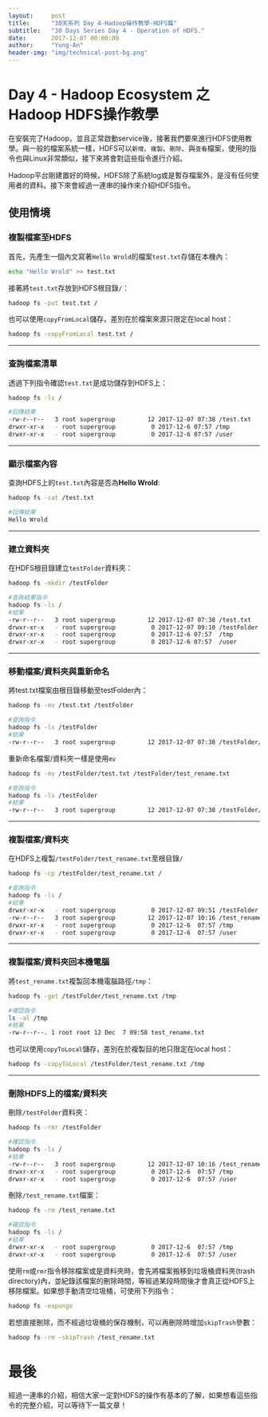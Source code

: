 ```yaml
---
layout:     post
title:      "30天系列 Day 4-Hadoop操作教學-HDFS篇"
subtitle:   "30 Days Series Day 4 - Operation of HDFS."
date:       2017-12-07 00:00:00
author:     "Yung-An"
header-img: "img/technical-post-bg.png"
---
```


# Day 4 - Hadoop Ecosystem 之 Hadoop HDFS操作教學

在安裝完了Hadoop，並且正常啟動service後，接著我們要來進行HDFS使用教學。與一般的檔案系統一樣，HDFS可以`新增`、`複製`、`刪除`、與`查看`檔案，使用的指令也與Linux非常類似，接下來將會對這些指令進行介紹。

Hadoop平台剛建置好的時候，HDFS除了系統log或是暫存檔案外，是沒有任何使用者的資料。接下來會經過一連串的操作來介紹HDFS指令。

## 使用情境

### 複製檔案至HDFS

首先，先產生一個內文寫著`Hello Wrold`的檔案`test.txt`存儲在本機內：
```bash
echo "Hello Wrold" >> test.txt
```
接著將`test.txt`存放到HDFS根目錄`/`：
```bash
hadoop fs -put test.txt /
```
也可以使用`copyFromLocal`儲存，差別在於檔案來源只限定在local host：
```bash
hadoop fs -copyFromLocal test.txt /
```
---

### 查詢檔案清單

透過下列指令確認`test.txt`是成功儲存到HDFS上：
```bash
hadoop fs -ls /

#回傳結果
-rw-r--r--   3 root supergroup         12 2017-12-07 07:38 /test.txt
drwxr-xr-x   - root supergroup          0 2017-12-6 07:57 /tmp
drwxr-xr-x   - root supergroup          0 2017-12-6 07:57 /user
```
---

### 顯示檔案內容

查詢HDFS上的`test.txt`內容是否為**Hello Wrold**:
```bash
hadoop fs -cat /test.txt

#回傳結果
Hello Wrold
```
---

### 建立資料夾

在HDFS根目錄建立`testFolder`資料夾：
```bash
hadoop fs -mkdir /testFolder

#查詢結果指令
hadoop fs -ls /
#結果
-rw-r--r--   3 root supergroup         12 2017-12-07 07:38 /test.txt
drwxr-xr-x   - root supergroup          0 2017-12-07 09:10 /testFolder
drwxr-xr-x   - root supergroup          0 2017-12-6 07:57  /tmp
drwxr-xr-x   - root supergroup          0 2017-12-6 07:57  /user
```
---

### 移動檔案/資料夾與重新命名

將test.txt檔案由根目錄移動至testFolder內：
```bash
hadoop fs -mv /test.txt /testFolder

#查詢指令
hadoop fs -ls /testFolder
#結果
-rw-r--r--   3 root supergroup         12 2017-12-07 07:38 /testFolder/test.txt
```
重新命名檔案/資料夾一樣是使用`mv`
```bash
hadoop fs -mv /testFolder/test.txt /testFolder/test_rename.txt

#查詢指令
hadoop fs -ls /testFolder
#結果
-rw-r--r--   3 root supergroup         12 2017-12-07 07:38 /testFolder/test_rename.txt
```

---

### 複製檔案/資料夾

在HDFS上複製`/testFolder/test_rename.txt`至根目錄`/`
```bash
hadoop fs -cp /testFolder/test_rename.txt /

#查詢指令
hadoop fs -ls /
#結果
drwxr-xr-x   - root supergroup          0 2017-12-07 09:51 /testFolder
-rw-r--r--   3 root supergroup         12 2017-12-07 10:16 /test_rename.txt
drwxr-xr-x   - root supergroup          0 2017-12-6  07:57 /tmp
drwxr-xr-x   - root supergroup          0 2017-12-6  07:57 /user
```

---

### 複製檔案/資料夾回本機電腦

將`test_rename.txt`複製回本機電腦路徑`/tmp`：
```bash
hadoop fs -get /testFolder/test_rename.txt /tmp

#確認指令
ls -al /tmp
#結果
-rw-r--r--. 1 root root 12 Dec  7 09:58 test_rename.txt
```
也可以使用`copyToLocal`儲存，差別在於複製目的地只限定在local host：
```bash
hadoop fs -copyToLocal /testFolder/test_rename.txt /tmp
```

---

### 刪除HDFS上的檔案/資料夾

刪除`/testFolder`資料夾：
```bash
hadoop fs -rmr /testFolder

#確認指令
hadoop fs -ls /
#結果
-rw-r--r--   3 root supergroup         12 2017-12-07 10:16 /test_rename.txt
drwxr-xr-x   - root supergroup          0 2017-12-6  07:57 /tmp
drwxr-xr-x   - root supergroup          0 2017-12-6  07:57 /user
```

刪除`/test_rename.txt`檔案：

```bash
hadoop fs -rm /test_rename.txt

#確認指令
hadoop fs -ls /
#結果
drwxr-xr-x   - root supergroup          0 2017-12-6  07:57 /tmp
drwxr-xr-x   - root supergroup          0 2017-12-6  07:57 /user
```

使用`rm`或`rmr`指令移除檔案或是資料夾時，會先將檔案搬移到垃圾桶資料夾(trash directory)內，並紀錄該檔案的刪除時間，等經過某段時間後才會真正從HDFS上移除檔案。如果想手動清空垃圾桶，可使用下列指令：
```bash
hadoop fs -expunge
```

若想直接刪除，而不經過垃圾桶的保存機制，可以再刪除時增加`skipTrash`參數：
```bash
hadoop fs -rm -skipTrash /test_rename.txt
```

# 最後

經過一連串的介紹，相信大家一定對HDFS的操作有基本的了解，如果想看這些指令的完整介紹，可以等待下一篇文章！
